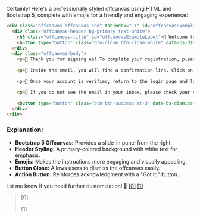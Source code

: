 Certainly! Here's a professionally styled offcanvas using HTML and Bootstrap 5, complete with emojis for a friendly and engaging experience:

```html
<div class="offcanvas offcanvas-end" tabindex="-1" id="offcanvasExample" aria-labelledby="offcanvasExampleLabel">
  <div class="offcanvas-header bg-primary text-white">
    <h5 class="offcanvas-title" id="offcanvasExampleLabel">🚀 Welcome to Our Application!</h5>
    <button type="button" class="btn-close btn-close-white" data-bs-dismiss="offcanvas" aria-label="Close"></button>
  </div>
  <div class="offcanvas-body">
    <p>🎉 Thank you for signing up! To complete your registration, please check your email inbox for a confirmation email.</p>
    
    <p>📩 Inside the email, you will find a confirmation link. Click on this link to verify your account.</p>
    
    <p>🔐 Once your account is verified, return to the login page and log in using your email and password.</p>

    <p>🚨 If you do not see the email in your inbox, please check your spam or junk folder.</p>
    
    <button type="button" class="btn btn-success mt-3" data-bs-dismiss="offcanvas">Got it! ✅</button>
  </div>
</div>
```

### Explanation:
- **Bootstrap 5 Offcanvas:** Provides a slide-in panel from the right.
- **Header Styling:** A primary-colored background with white text for emphasis.
- **Emojis:** Makes the instructions more engaging and visually appealing.
- **Button Close:** Allows users to dismiss the offcanvas easily.
- **Action Button:** Reinforces acknowledgment with a "Got it!" button.

Let me know if you need further customization! 🚀 [[0]](https://github.com/fakhrudinrh/tournyaka/tree/966acae9f10511f6153c50ecf4fe898c9bf48dee/app/Views/layout/navbar.php) [[1]](https://github.com/atcobravo/minishop/tree/412689c2938cd870bd6a171597449b3adcc05dfc/resources/views/layouts/dashboard/toolbar.blade.php)



> [0] [](https://github.com/fakhrudinrh/tournyaka/tree/966acae9f10511f6153c50ecf4fe898c9bf48dee/app/Views/layout/navbar.php)
>
> [1] [](https://github.com/atcobravo/minishop/tree/412689c2938cd870bd6a171597449b3adcc05dfc/resources/views/layouts/dashboard/toolbar.blade.php)
